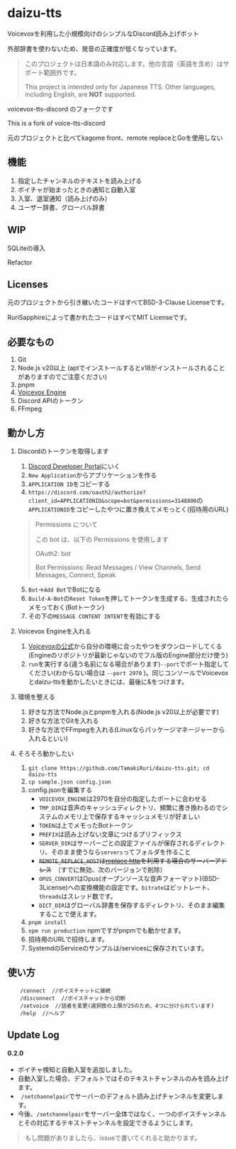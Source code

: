 # daizu-tts

Voicevoxを利用した小規模向けのシンプルなDiscord読み上げボット

外部辞書を使わないため、発音の正確度が低くなっています。

> このプロジェクトは日本語のみ対応します。他の言語（英語を含め）はサポート範囲外です。
>
> This project is intended only for Japanese TTS. Other languages, including English, are **NOT** supported.

voicevox-tts-discord のフォークです

This is a fork of voice-tts-discord

元のプロジェクトと比べてkagome front、remote replaceとGoを使用しない

## 機能

1. 指定したチャンネルのテキストを読み上げる
2. ボイチャが始まったときの通知と自動入室
3. 入室、退室通知（読み上げのみ）
4. ユーザー辞書、グローバル辞書

## WIP

SQLiteの導入

Refactor

## Licenses

元のプロジェクトから引き継いたコードはすべてBSD-3-Clause Licenseです。

RuriSapphireによって書かれたコードはすべてMIT Licenseです。

## 必要なもの

1. Git
2. Node.js  v20以上 (aptでインストールするとv18がインストールされることがありますのでご注意ください)
3. pnpm
4. [Voicevox Engine](https://github.com/VOICEVOX/voicevox_engine/)
5. Discord APIのトークン
6. FFmpeg

<!--

1. メモリ上に乗ったキャッシュ用ディレクトリがあると良い
    - Linuxなら/tmpで良い気がする

-->

## 動かし方

1. Discordのトークンを取得します
    1. [Discord Developer Portal](https://discord.com/developers/applications )にいく
    2. `New Application`からアプリケーションを作る
    3. `APPLICATION ID`をコピーする
    4. `https://discord.com/oauth2/authorize?client_id=APPLICATIONID&scope=bot&permissions=3148800`の`APPLICATIONID`をコピーしたやつに置き換えてメモっとく(招待用のURL)

    > Permissions について
    >
    > この bot は、以下の Permissions を使用します
    >
    > OAuth2: bot
    >
    > Bot Permissions: Read Messages / View Channels, Send Messages, Connect, Speak

    5. `Bot`→`Add Bot`でBotになる
    6. `Build-A-Bot`の`Reset Token`を押してトークンを生成する、生成されたらメモっておく(Botトークン)
    7. その下の`MESSAGE CONTENT INTENT`を有効にする
2. Voicevox Engineを入れる
    1. [Voicevoxの公式](https://voicevox.hiroshiba.jp/ )から自分の環境に合ったやつをダウンロードしてくる(Engineのリポジトリが最新じゃないのでフル版のEngine部分だけ使う)
    2. `run`を実行する(違う名前になる場合があります)`--port`でポート指定してください(わからない場合は `--port 2970` )。同じコンソールでVoicevoxとdaizu-ttsを動かしたいときには、最後に&をつけます。
3. 環境を整える
    1. 好きな方法でNode.jsとpnpmを入れる(Node.js v20以上が必要です) 
    2. 好きな方法でGitを入れる
    3. 好きな方法でFFmpegを入れる(Linuxならパッケージマネージャーから入れるといい)
4. そろそろ動かしたい
    1. `git clone https://github.com/TamakiRuri/daizu-tts.git; cd daizu-tts`
    2. `cp sample.json config.json`
    3. config.jsonを編集する
        - `VOICEVOX_ENGINE`は2970を自分の指定したポートに合わせる
        - `TMP_DIR`は音声のキャッシュディレクトリ、頻繁に書き換わるのでシステムのメモリ上で保存するキャッシュメモリが好ましい
        - `TOKEN`は上でメモったBotトークン
        - `PREFIX`は読み上げない文章につけるプリフィックス
        - `SERVER_DIR`はサーバーごとの設定ファイルが保存されるディレクトリ、そのまま使うなら`servers`ってフォルダを作ること
        - ~~`REMOTE_REPLACE_HOST`は[replace http](https://github.com/notoiro/replace_http )を利用する場合のサーバーアドレス~~　（すでに無効、次のバージョンで削除）
        - `OPUS_CONVERT`はOpus(オープンソースな音声フォーマット)(BSD-3License)への変換機能の設定です。`bitrate`はビットレート、`threads`はスレッド数です。
        - `DICT_DIR`はグローバル辞書を保存するディレクトリ、そのまま編集することで使えます。
    4. `pnpm install`
    5. `npm run production` npmですがpnpmでも動かせます。
    6. 招待用のURLで招待します。
    7. SystemdのServiceのサンプルは/servicesに保存されています。

## 使い方

```
    /connect  //ボイスチャットに接続
    /disconnect  //ボイスチャットから切断
    /setvoice  //話者を変更(選択肢の上限が25のため、4つに分けられています)
    /help  //ヘルプ

```

## Update Log

#### 0.2.0

- ボイチャ検知と自動入室を追加しました。
- 自動入室した場合、デフォルトではそのテキストチャンネルのみを読み上げます。
- ` /setchannelpair`でサーバーのデフォルト読み上げチャンネルを変更します。
- 今後、`/setchannelpair`をサーバー全体ではなく、一つのボイスチャンネルとその対応するテキストチャンネルを設定できるようにします。

> もし問題がありましたら、issueで書いてくれると助かります。

<!--
## dictionaries以下のファイルについて
Kagome frontで利用されている形態素解析辞書、Neologd辞書はネット辞書であるというその性質上、間違った読み、自動化のミスによる異常な読み、極端に特定の界隈に偏った略語、一般的ではあるが問題のある略語などを含みます。

このボットでは対策として置換時に辞書上の表現と完全一致でマッチさせ、英字の場合は更に3文字以上の場合のみマッチにする対策を取っていますが、それでもおかしい読みがある場合の対策にKagomeの分かち書き単位で置換する辞書を用意しています。

`dictionaries/fix_neologd.json`はボット運用時に判明した怪しい読みを比較的普通の読みに置換する目的でリポジトリに含まれています。

`dictionaries/lite_neologd.json`は面白くないやつだけ直す目的で利用できます。

このファイルは[CC0 1.0](https://creativecommons.org/publicdomain/zero/1.0/deed.ja ) または [NYSL 0.9982](https://www.kmonos.net/nysl/ )で利用できます。
-->